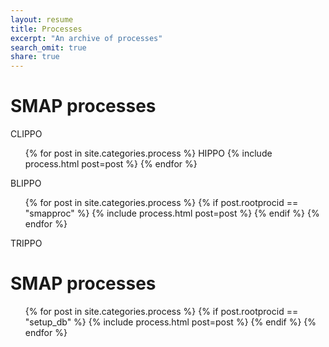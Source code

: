 ```yaml
---
layout: resume
title: Processes
excerpt: "An archive of processes"
search_omit: true
share: true
---
```


<h1 class='foot-description'></h1>
<h1 class='foot-description'>SMAP processes</h1>


CLIPPO
<ul class="post-list">
{% for post in site.categories.process %}
  HIPPO
  {% include process.html post=post %}
{% endfor %}  
</ul>

BLIPPO
<ul class="post-list">
{% for post in site.categories.process %}
    {% if post.rootprocid == "smapproc" %}
      {% include process.html post=post %}
    {% endif %}
{% endfor %}  
</ul>
TRIPPO
<h1 class='foot-description'></h1>
<h1 class='foot-description'>SMAP processes</h1>

<ul class="post-list">
{% for post in site.categories.process %}
    {% if post.rootprocid == "setup_db" %}
      {% include process.html post=post %}
    {% endif %}
{% endfor %}  
</ul>
